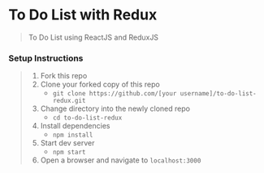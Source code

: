 # To Do List with Redux

> To Do List using ReactJS and ReduxJS

### Setup Instructions

> 1. Fork this repo
> 1. Clone your forked copy of this repo
>    - `git clone https://github.com/[your username]/to-do-list-redux.git`
> 1. Change directory into the newly cloned repo
>    - `cd to-do-list-redux`
> 1. Install dependencies 
>    - `npm install`
> 1. Start dev server
>    - `npm start`
> 1. Open a browser and navigate to `localhost:3000`

